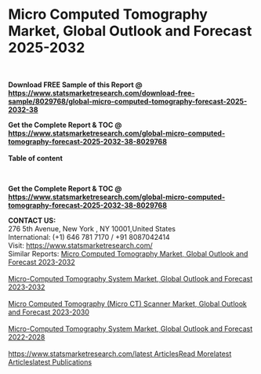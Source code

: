 <h1>Micro Computed Tomography Market, Global Outlook and Forecast 2025-2032</h1><br/><p><strong>Download FREE Sample of this Report @ <a href="https://www.statsmarketresearch.com/download-free-sample/8029768/global-micro-computed-tomography-forecast-2025-2032-38">https://www.statsmarketresearch.com/download-free-sample/8029768/global-micro-computed-tomography-forecast-2025-2032-38</a></strong></p><div><b>Get the Complete Report & TOC @ <a href="https://www.statsmarketresearch.com/global-micro-computed-tomography-forecast-2025-2032-38-8029768">https://www.statsmarketresearch.com/global-micro-computed-tomography-forecast-2025-2032-38-8029768</a></b></div><br><b>Table of content</b><p><br><div><b>Get the Complete Report & TOC @ <a href="https://www.statsmarketresearch.com/global-micro-computed-tomography-forecast-2025-2032-38-8029768">https://www.statsmarketresearch.com/global-micro-computed-tomography-forecast-2025-2032-38-8029768</a></b></div></p> <b>CONTACT US:</b><br>276 5th Avenue, New York , NY 10001,United States<br>International: (+1) 646 781 7170 / +91 8087042414<br>Visit: <a href="https://www.statsmarketresearch.com/">https://www.statsmarketresearch.com/</a><br>Similar Reports: <a href="https://www.statsmarketresearch.com/global-micro-computed-tomography-forecast-2025-2032-38-8029768">Micro Computed Tomography Market, Global Outlook and Forecast 2023-2032</a><br/><br/><a href="https://www.statsmarketresearch.com/global-micro-computed-tomography-forecast-2025-2032-38-8029768">Micro-Computed Tomography System Market, Global Outlook and Forecast 2023-2032</a><br/><br/><a href="https://www.statsmarketresearch.com/global-micro-computed-tomography-forecast-2025-2032-38-8029768">Micro Computed Tomography (Micro CT) Scanner Market, Global Outlook and Forecast 2023-2030</a><br/><br/><a href="https://www.statsmarketresearch.com/global-micro-computed-tomography-forecast-2025-2032-38-8029768">Micro-Computed Tomography System Market, Global Outlook and Forecast 2022-2028</a><br/><br/><a href="https://gyeongbokgung.com">https://www.statsmarketresearch.com/</a><a href="https://hallyeomaritime.com">latest Articles</a><a href="https://jingwansa.com">Read More</a><a href=https://nguoiviet.jp/">latest Articles</a><a href="https://www.intelmarketresearch.com/">latest Publications</a>